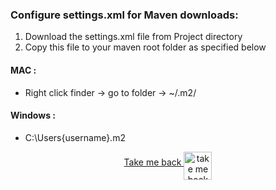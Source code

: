 ### Configure settings.xml for Maven downloads:

1. Download the settings.xml file from Project directory
2. Copy this file to your maven root folder as specified below

#### MAC :

- Right click finder -> go to folder -> ~/.m2/

#### Windows :

- C:\Users{username}.m2

<p align="center">
    <a align="middle" href="https://github.com/ParthibanRajasekaran/restassured-gherkin-testng-allure/blob/main/README.md">Take me back
      <img align="middle" alt="take me back to read me" width="45px" src="https://cdn.arrowpng.com/images/red-go-back-arrow.png" />
    </a>
</p>